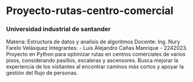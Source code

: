 # Proyecto-rutas-centro-comercial
<h3>Universidad industrial de santander</h3>
Materia: Estructura de datos y analisis de algoritmos  
Docente: Ing. Nury Farelo Velásquez  
Integrantes:  
- Luis Alejandro Cañas Manrique - 2242023.
Proyecto en Python para optimizar rutas en centros comerciales de varios pisos, considerando pasillos, escaleras y ascensores. Busca mejorar la experiencia de los visitantes al encontrar caminos más cortos y apoyar la gestión del flujo de personas.
